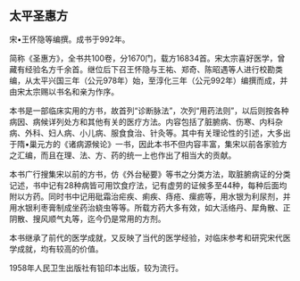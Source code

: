 ## 太平圣惠方

宋•王怀隐等编撰。成书于992年。

简称《圣惠方》，全书共100卷，分1670门，载方16834首。宋太宗喜好医学，曾藏有经验名方千余首。继位后下召王怀隐与王祐、郑奇、陈昭遇等人进行校勘类编，从太平兴国三年（公元978年）始，至淳化三年（公元992年）编撰而成，并由宋太宗赐以书名和亲为作序。

本书是一部临床实用的方书，故首列“诊断脉法”，次列“用药法则”，以后则按各种病因、病候详列处方和其他有关的医疗方法。内容包括了脏腑病、伤寒、内科杂病、外科、妇人病、小儿病、服食食治、针灸等。其中有关理论性的引述，大多出于隋•巢元方的《诸病源候论》一书，因此本书不但内容丰富，集宋以前各家验方之汇编，而且在理、法、方、药的统一上也作出了相当大的贡献。

本书广行搜集宋以前的方书，仿《外台秘要》等书之分类方法，取脏腑病证的分类记述，书中记有28种病皆可用饮食疗法，记有虚劳的证候多至44种，每种后面均附以方药。同时书中记用砒霜治疟疾、痢疾、痔疮、瘰疬等，用水银为利尿剂，并用水银利枣膏制成坐药治蛲虫等等。所载方药大多有效，如大活络丹、犀角散、正阴散、搜风顺气丸等，迄今仍是常用的方剂。

本书继承了前代的医学成就，又反映了当代的医学经验，对临床参考和研究宋代医学成就，均有较高的价值。

1958年人民卫生出版社有铅印本出版，较为流行。
